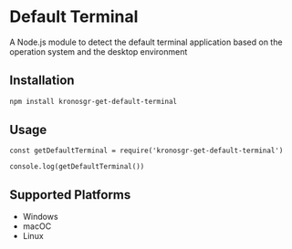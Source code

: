 # Default Terminal

A Node.js module to detect the default terminal application based on the operation system and the desktop environment

## Installation

```bash
npm install kronosgr-get-default-terminal
```

## Usage

```
const getDefaultTerminal = require('kronosgr-get-default-terminal')

console.log(getDefaultTerminal())
```

## Supported Platforms

- Windows
- macOC
- Linux
